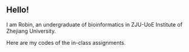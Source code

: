 ## Hello!

I am Robin, an undergraduate of bioinformatics in ZJU-UoE Institute of Zhejiang University.

Here are my codes of the in-class assignments.


